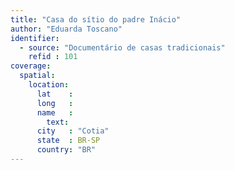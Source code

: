 ```yaml
---
title: "Casa do sítio do padre Inácio"
author: "Eduarda Toscano"
identifier:
  - source: "Documentário de casas tradicionais"
    refid : 101
coverage:
  spatial:
    location:
      lat    :
      long   :
      name   :
        text:
      city   : "Cotia"
      state  : BR-SP
      country: "BR"
---
```


